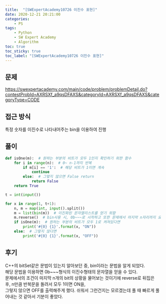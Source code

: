 ```yaml
---
title:  "[SWExpertAcademy10726 이진수 표현]"
date: 2020-12-21 20:21:00
categories:
    - PS 
tags:
    - Python
    - SW Expert Academy
    - Algorithm
toc: true
toc_sticky: true
toc_label: "[SWExpertAcademy10726 이진수 표현]"
---
```

## 문제
<!--break-->
<https://swexpertacademy.com/main/code/problem/problemDetail.do?contestProbId=AXRSXf_a9qsDFAXS&categoryId=AXRSXf_a9qsDFAXS&categoryType=CODE>

## 접근 방식
특정 숫자를 이진수로 나타내어주는 bin을 이용하여 진행

## 풀이

```python
def isOne(m):  # 원하는 부분의 비트가 모두 1인지 확인하기 위한 함수
    for i in range(n):  # 0~ n-1까지 반복
        if m[i] == '1':  # 해당 비트가 1이면 계속
            continue
        else:  # 그렇지 않으면 False return
            return False
    return True

t = int(input())

for x in range(1, t+1):
    n, m = map(int, input().split())
    m = list(bin(m))  # 이진화된 문자열리스트를 얻기 위함
    m.reverse()  # bin사용 시, 0b~~~로 시작하고 또한 문제에서 마지막 n자리까지 요구하므로 뒤부터 찾기 위해 reverse 진행
    if isOne(m):  # 원하는 부분의 비트가 모두 1로 켜져있다면
        print('#{0} {1}'.format(x, "ON"))
    else:  # 그렇지 않다면 
        print('#{0} {1}'.format(x, "OFF"))
```

## 후기
C++의 bitSet같은 문법이 있는지 알아보던 중, bin이라는 문법을 알게 되었다.  
해당 문법을 이용하면 0b~~~형식의 이진수형태의 문자열을 얻을 수 있다.  
문제에서의 조건이 마지막 n개의 bit의 상황을 물어보는 것이기에 reverse로 뒤집은 후, n만큼 반복문을 돌려서 모두 1이면 ON을,  
그렇지 않으면 OFF를 출력해주게 했다. 쉬워서 그런건지는 모르겠는데 풀 때 빠르게 풀어내는 것 같아서 기분이 좋았다.
